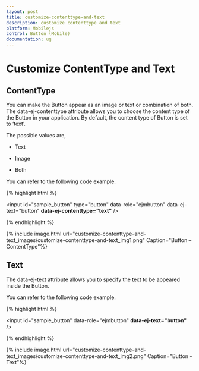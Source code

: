 ```yaml
---
layout: post
title: customize-contenttype-and-text
description: customize contenttype and text
platform: Mobilejs
control: Button (Mobile)
documentation: ug
---
```


# Customize ContentType and Text

## ContentType

You can make the Button appear as an image or text or combination of both. The data-ej-contenttype attribute allows you to choose the content type of the Button in your application. By default, the content type of Button is set to ‘text’.

The possible values are, 

* Text

* Image

* Both

You can refer to the following code example.

{% highlight html %}


  <!--specify the button content-type-->               
 <input id="sample_button" type="button" data-role="ejmbutton" data-ej-text="button" **data-ej-contenttype="text"** />



{% endhighlight %}



{% include image.html url="customize-contenttype-and-text_images/customize-contenttype-and-text_img1.png" Caption="Button – ContentType"%}

## Text

The data-ej-text attribute allows you to specify the text to be appeared inside the Button. 

You can refer to the following code example.

{% highlight html %}


<!-- Set the button text-->

<input id="sample_button" data-role="ejmbutton" **data-ej-text="button"** />



{% endhighlight %}



{% include image.html url="customize-contenttype-and-text_images/customize-contenttype-and-text_img2.png" Caption="Button - Text"%}

